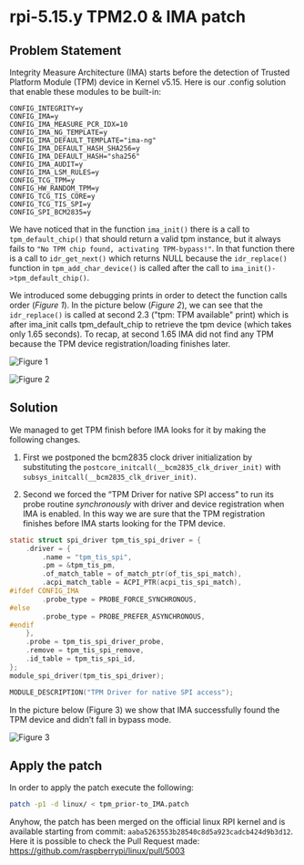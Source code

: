 # rpi-5.15.y TPM2.0 & IMA patch

## Problem Statement

Integrity Measure Architecture (IMA) starts before the detection of Trusted Platform Module (TPM) device in Kernel v5.15.
Here is our .config solution that enable these modules to be built-in:

```
CONFIG_INTEGRITY=y
CONFIG_IMA=y
CONFIG_IMA_MEASURE_PCR_IDX=10
CONFIG_IMA_NG_TEMPLATE=y
CONFIG_IMA_DEFAULT_TEMPLATE="ima-ng"
CONFIG_IMA_DEFAULT_HASH_SHA256=y
CONFIG_IMA_DEFAULT_HASH="sha256"
CONFIG_IMA_AUDIT=y
CONFIG_IMA_LSM_RULES=y
CONFIG_TCG_TPM=y
CONFIG_HW_RANDOM_TPM=y
CONFIG_TCG_TIS_CORE=y
CONFIG_TCG_TIS_SPI=y
CONFIG_SPI_BCM2835=y
```
We have noticed that in the function `ima_init()` there is a call to `tpm_default_chip()` that should return a valid tpm instance, but it always fails to `"No TPM chip found, activating TPM-bypass!"`. In that function there is a call to `idr_get_next()` which returns NULL because the `idr_replace()` function in `tpm_add_char_device()` is called after the call to `ima_init()->tpm_default_chip()`.

We introduced some debugging prints in order to detect the function calls order (_Figure 1_). In the picture below (_Figure 2_), we can see that the `idr_replace()` is called at second 2.3 ("tpm: TPM available" print) which is after ima_init calls tpm_default_chip to retrieve the tpm device (which takes only 1.65 seconds). To recap, at second 1.65 IMA did not find any TPM because the TPM device registration/loading finishes later.

![Figure 1](https://user-images.githubusercontent.com/102968484/164282086-96f2398c-29c8-4e01-9114-45d2ce9f9c84.jpg)

![Figure 2](https://user-images.githubusercontent.com/102968484/164282156-b8262f73-80ac-4ed9-9d6c-e12fa45dbadf.jpg)

## Solution

We managed to get TPM finish before IMA looks for it by making the following changes.

1. First we postponed the bcm2835 clock driver initialization by substituting the `postcore_initcall(__bcm2835_clk_driver_init)` with `subsys_initcall(__bcm2835_clk_driver_init)`.

2. Second we forced the “TPM Driver for native SPI access” to run its probe routine _synchronously_ with driver and device registration when IMA is enabled. In this way we are sure that the TPM registration finishes before IMA starts looking for the TPM device.

```c
static struct spi_driver tpm_tis_spi_driver = {
	.driver = {
		.name = "tpm_tis_spi",
		.pm = &tpm_tis_pm,
		.of_match_table = of_match_ptr(of_tis_spi_match),
		.acpi_match_table = ACPI_PTR(acpi_tis_spi_match),
#ifdef CONFIG_IMA
		.probe_type = PROBE_FORCE_SYNCHRONOUS,
#else
		.probe_type = PROBE_PREFER_ASYNCHRONOUS,
#endif
	},
	.probe = tpm_tis_spi_driver_probe,
	.remove = tpm_tis_spi_remove,
	.id_table = tpm_tis_spi_id,
};
module_spi_driver(tpm_tis_spi_driver);

MODULE_DESCRIPTION("TPM Driver for native SPI access");
```

In the picture below (Figure 3) we show that IMA successfully found the TPM device and didn’t fall in bypass mode.

![Figure 3](https://user-images.githubusercontent.com/102968484/164282310-a22aa802-0dcc-4f98-ab98-97dae5dca762.jpg)

## Apply the patch

In order to apply the patch execute the following:
```sh
patch -p1 -d linux/ < tpm_prior-to_IMA.patch
```

Anyhow, the patch has been merged on the official linux RPI kernel and is available starting from commit: `aaba5263553b28540c8d5a923cadcb424d9b3d12`. Here it is possible to check the Pull Request made: https://github.com/raspberrypi/linux/pull/5003
